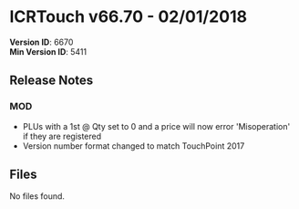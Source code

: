 # ICRTouch v66.70 - 02/01/2018

__Version ID__: 6670
<br>__Min Version ID__: 5411

## Release Notes
### MOD
- PLUs with a 1st @ Qty set to 0 and a price will now error 'Misoperation' if they are registered
- Version number format changed to match TouchPoint 2017

## Files
No files found.


